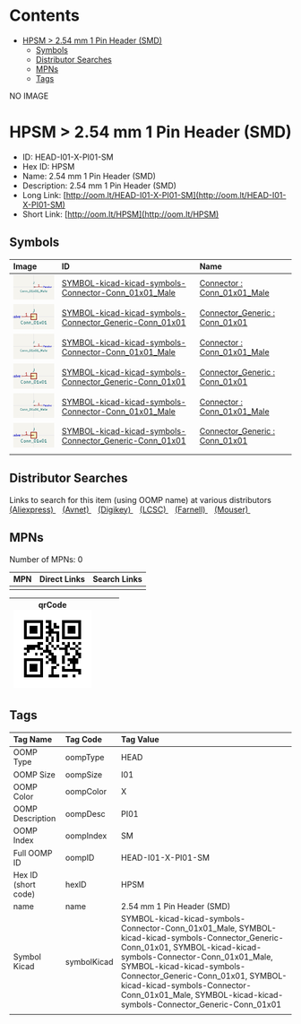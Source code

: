 



Contents
========

* [HPSM > 2.54 mm 1 Pin Header (SMD)](#hpsm--254-mm-1-pin-header-smd)
	* [Symbols](#symbols)
	* [Distributor Searches](#distributor-searches)
	* [MPNs](#mpns)
	* [Tags](#tags)
  
NO IMAGE  
# HPSM > 2.54 mm 1 Pin Header (SMD)

- ID: HEAD-I01-X-PI01-SM
- Hex ID: HPSM
- Name: 2.54 mm 1 Pin Header (SMD)
- Description: 2.54 mm 1 Pin Header (SMD)
- Long Link: [http://oom.lt/HEAD-I01-X-PI01-SM](http://oom.lt/HEAD-I01-X-PI01-SM)
- Short Link: [http://oom.lt/HPSM](http://oom.lt/HPSM)

## Symbols
  

|Image|ID|Name|
| :--- | :--- | :--- |
|[![](https://raw.githubusercontent.com/oomlout/oomlout_OOMP_eda_V2/main/SYMBOL/kicad/kicad-symbols/Connector/Conn_01x01_Male/image_140.png)](https://github.com/oomlout/oomlout_OOMP_eda_V2/tree/main/SYMBOL/kicad/kicad-symbols/Connector/Conn_01x01_Male/)|[SYMBOL-kicad-kicad-symbols-Connector-Conn_01x01_Male](https://github.com/oomlout/oomlout_OOMP_eda_V2/tree/main/SYMBOL/kicad/kicad-symbols/Connector/Conn_01x01_Male/)|[Connector : Conn_01x01_Male](https://github.com/oomlout/oomlout_OOMP_eda_V2/tree/main/SYMBOL/kicad/kicad-symbols/Connector/Conn_01x01_Male/)|
|[![](https://raw.githubusercontent.com/oomlout/oomlout_OOMP_eda_V2/main/SYMBOL/kicad/kicad-symbols/Connector_Generic/Conn_01x01/image_140.png)](https://github.com/oomlout/oomlout_OOMP_eda_V2/tree/main/SYMBOL/kicad/kicad-symbols/Connector_Generic/Conn_01x01/)|[SYMBOL-kicad-kicad-symbols-Connector_Generic-Conn_01x01](https://github.com/oomlout/oomlout_OOMP_eda_V2/tree/main/SYMBOL/kicad/kicad-symbols/Connector_Generic/Conn_01x01/)|[Connector_Generic : Conn_01x01](https://github.com/oomlout/oomlout_OOMP_eda_V2/tree/main/SYMBOL/kicad/kicad-symbols/Connector_Generic/Conn_01x01/)|
|[![](https://raw.githubusercontent.com/oomlout/oomlout_OOMP_eda_V2/main/SYMBOL/kicad/kicad-symbols/Connector/Conn_01x01_Male/image_140.png)](https://github.com/oomlout/oomlout_OOMP_eda_V2/tree/main/SYMBOL/kicad/kicad-symbols/Connector/Conn_01x01_Male/)|[SYMBOL-kicad-kicad-symbols-Connector-Conn_01x01_Male](https://github.com/oomlout/oomlout_OOMP_eda_V2/tree/main/SYMBOL/kicad/kicad-symbols/Connector/Conn_01x01_Male/)|[Connector : Conn_01x01_Male](https://github.com/oomlout/oomlout_OOMP_eda_V2/tree/main/SYMBOL/kicad/kicad-symbols/Connector/Conn_01x01_Male/)|
|[![](https://raw.githubusercontent.com/oomlout/oomlout_OOMP_eda_V2/main/SYMBOL/kicad/kicad-symbols/Connector_Generic/Conn_01x01/image_140.png)](https://github.com/oomlout/oomlout_OOMP_eda_V2/tree/main/SYMBOL/kicad/kicad-symbols/Connector_Generic/Conn_01x01/)|[SYMBOL-kicad-kicad-symbols-Connector_Generic-Conn_01x01](https://github.com/oomlout/oomlout_OOMP_eda_V2/tree/main/SYMBOL/kicad/kicad-symbols/Connector_Generic/Conn_01x01/)|[Connector_Generic : Conn_01x01](https://github.com/oomlout/oomlout_OOMP_eda_V2/tree/main/SYMBOL/kicad/kicad-symbols/Connector_Generic/Conn_01x01/)|
|[![](https://raw.githubusercontent.com/oomlout/oomlout_OOMP_eda_V2/main/SYMBOL/kicad/kicad-symbols/Connector/Conn_01x01_Male/image_140.png)](https://github.com/oomlout/oomlout_OOMP_eda_V2/tree/main/SYMBOL/kicad/kicad-symbols/Connector/Conn_01x01_Male/)|[SYMBOL-kicad-kicad-symbols-Connector-Conn_01x01_Male](https://github.com/oomlout/oomlout_OOMP_eda_V2/tree/main/SYMBOL/kicad/kicad-symbols/Connector/Conn_01x01_Male/)|[Connector : Conn_01x01_Male](https://github.com/oomlout/oomlout_OOMP_eda_V2/tree/main/SYMBOL/kicad/kicad-symbols/Connector/Conn_01x01_Male/)|
|[![](https://raw.githubusercontent.com/oomlout/oomlout_OOMP_eda_V2/main/SYMBOL/kicad/kicad-symbols/Connector_Generic/Conn_01x01/image_140.png)](https://github.com/oomlout/oomlout_OOMP_eda_V2/tree/main/SYMBOL/kicad/kicad-symbols/Connector_Generic/Conn_01x01/)|[SYMBOL-kicad-kicad-symbols-Connector_Generic-Conn_01x01](https://github.com/oomlout/oomlout_OOMP_eda_V2/tree/main/SYMBOL/kicad/kicad-symbols/Connector_Generic/Conn_01x01/)|[Connector_Generic : Conn_01x01](https://github.com/oomlout/oomlout_OOMP_eda_V2/tree/main/SYMBOL/kicad/kicad-symbols/Connector_Generic/Conn_01x01/)|
||||

## Distributor Searches
  
Links to search for this item (using OOMP name) at various distributors  
[(Aliexpress) ](https://www.aliexpress.com/wholesale?SearchText=11172.54+mm+1+Pin+Header+SMD)&nbsp;&nbsp;&nbsp;[(Avnet) ](https://www.avnet.com/shop/us/search/2.54+mm+1+Pin+Header+SMD)&nbsp;&nbsp;&nbsp;[(Digikey) ](https://www.digikey.co.uk/en/products/result?s=2.54+mm+1+Pin+Header+SMD)&nbsp;&nbsp;&nbsp;[(LCSC) ](https://www.lcsc.com/search?q=2.54+mm+1+Pin+Header+SMD)&nbsp;&nbsp;&nbsp;[(Farnell) ](https://uk.farnell.com/search?st=2.54+mm+1+Pin+Header+SMD)&nbsp;&nbsp;&nbsp;[(Mouser) ](https://www.mouser.com/c/?q=2.54+mm+1+Pin+Header+SMD)&nbsp;&nbsp;&nbsp;
## MPNs
  
Number of MPNs: 0  

|MPN|Direct Links|Search Links|
| :--- | :--- | :--- |
||||
  

|qrCode<br>[![](https://raw.githubusercontent.com/oomlout/oomlout_OOMP_parts_V2/main/HEAD/I01/X/PI01/SM/qrCode_140.png)](https://github.com/oomlout/oomlout_OOMP_parts_V2/tree/main/HEAD/I01/X/PI01/SM/qrCode.png)||||
| :---: | :---: | :---: | :---: |

## Tags
  

|Tag Name|Tag Code|Tag Value|
| :--- | :--- | :--- |
|OOMP Type|oompType|HEAD|
|OOMP Size|oompSize|I01|
|OOMP Color|oompColor|X|
|OOMP Description|oompDesc|PI01|
|OOMP Index|oompIndex|SM|
|Full OOMP ID|oompID|HEAD-I01-X-PI01-SM|
|Hex ID (short code)|hexID|HPSM|
|name|name|2.54 mm 1 Pin Header (SMD)|
|Symbol Kicad|symbolKicad|SYMBOL-kicad-kicad-symbols-Connector-Conn_01x01_Male, SYMBOL-kicad-kicad-symbols-Connector_Generic-Conn_01x01, SYMBOL-kicad-kicad-symbols-Connector-Conn_01x01_Male, SYMBOL-kicad-kicad-symbols-Connector_Generic-Conn_01x01, SYMBOL-kicad-kicad-symbols-Connector-Conn_01x01_Male, SYMBOL-kicad-kicad-symbols-Connector_Generic-Conn_01x01|
||||
